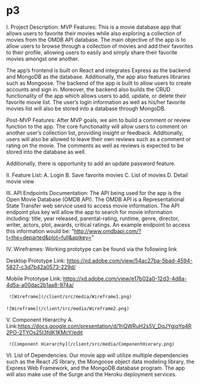 # p3



I.	Project Description:
MVP Features:
This is a movie database app that allows users to favorite their movies while also exploring a collection of movies from the OMDB API database. The main objective of the app is to allow users to browse through a collection of movies and add their favorites to their profile, allowing users to easily and simply share their favorite movies amongst one another. 

The app’s frontend is built on React and integrates Express as the backend and MongoDB as the database. Additionally, the app also features libraries such as Mongoose. The backend of the app is built to allow users to create accounts and sign in. Moreover, the backend also builds the CRUD functionality of the app which allows users to add, update, or delete their favorite movie list. The user’s login information as well as his/her favorite movies list will also be stored into a database through MongoDB.

Post-MVP Features:
After MVP goals, we aim to build a comment or review function to the app. The core functionality will allow users to comment on another user’s collection list, providing insight or feedback. Additionally, users will also be allowed to leave their own reviews such as a comment or rating on the movie. The comments as well as reviews is expected to be stored into the database as well. 

Additionally, there is opportunity to add an update password feature.

II.	Feature List:
A.	Login
B.	Save favorite movies
C.	List of movies
D.	Detail movie view


III.	API Endpoints Documentation:
The API being used for the app is the Open Movie Database (OMDB API). The OMDB API is a Representational State Transfer web service used to access movie information. The API endpoint plus key will allow the app to search for movie information including: title, year released, parental-rating, runtime, genre, director, writer, actors, plot, awards, critical ratings. An example endpoint to access this information would be:
	“http://www.omdbapi.com/?t=the+departed&plot=full&apikey=<key>”




IV.	Wireframes:
Working prototype can be found via the following link 

Desktop Prototype Link: https://xd.adobe.com/view/54ac27ba-5bad-4594-5827-c3d7b42a0573-229d/

Mobile Prototype Link:
https://xd.adobe.com/view/e17b02a0-12d3-4d8a-4d5a-a00dac2b1aa8-974a/

 		 
 	 ![Wireframe](/client/src/media/Wireframe1.png)		 
 		 
 	![Wireframe](/client/src/media/Wireframe2.png)	 
 		 

 		 













V.	Component Hierarchy 
A.	Link:https://docs.google.com/presentation/d/1hQWRuH2s5V_DqJYgiqYq4R2PO-2TYOs25I3fdK1KMcY/edit

 	 ![Component Hierarchy](/client/src/media/ComponentHierary.png)	



VI.	List of Dependencies:
	Our movie app will utilize multiple dependencies such as the React JS library, the Mongoose object data modeling library, the Express Web Framework, and the MongoDB database program. The app will also make use of the Surge and the Heroku deployment services.







